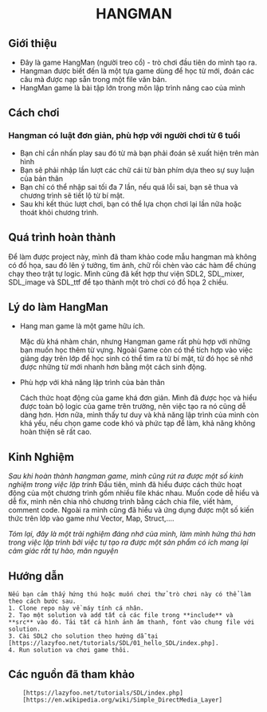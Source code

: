 # <center>HANGMAN</center>

## Giới thiệu
- Đây là game HangMan (người treo cổ) - trò chơi đầu tiên do mình tạo ra.
- Hangman được biết đến là một tựa game dùng để học từ mới, đoán các câu mà được nạp sẵn trong một file văn bản.
- HangMan game là bài tập lớn trong môn lập trình nâng cao của mình
## Cách chơi
### Hangman có luật đơn giản, phù hợp với người chơi từ 6 tuổi
* Bạn chỉ cần nhấn play sau đó từ mà bạn phải đoán sẽ xuất hiện trên màn hình
* Bạn sẽ phải nhập lần lượt các chữ cái từ bàn phím dựa theo sự suy luận của bản thân
* Bạn chỉ có thể nhập sai tối đa 7 lần, nếu quá lỗi sai, bạn sẽ thua và chương trình sẽ tiết lộ từ bí mật.
* Sau khi kết thúc lượt chơi, bạn có thể lựa chọn chơi lại lần nữa hoặc thoát khỏi chương trình.
## Quá trình hoàn thành
Để làm được project này, mình đã tham khảo code mẫu hangman mà không có đồ họa, sau đó lên ý tưởng, tìm ảnh, chữ rồi chèn vào các hàm để chúng chạy theo trật tự logic. Mình cũng đã kết hợp thư viện SDL2, SDL_mixer, SDL_image và SDL_ttf để tạo thành một trò chơi có đồ họa 2 chiều.
## Lý do làm HangMan
* Hang man game là một game hữu ích.

	Mặc dù khá nhàm chán, nhưng Hangman game rất phù hợp với những bạn muốn học thêm từ vựng. Ngoài Game còn có thể tích hợp vào việc giảng dạy trên lớp để học sinh có thể tìm ra từ bí mật, từ đó học sẽ nhớ được những từ mới nhanh hơn bằng một cách sinh động.
* Phù hợp với khả năng lập trình của bản thân	

	Cách thức hoạt động của game khá đơn giản. Mình đã được học và hiểu được toàn bộ logic của game trên trường, nên việc tạo ra nó cũng dễ dàng hơn. Hơn nữa, mình thấy tư duy và khả năng lập trình của mình còn khá yếu, nếu chọn game code khó và phức tạp để làm, khả năng không hoàn thiện sẽ rất cao.
## Kinh Nghiệm
*Sau khi hoàn thành hangman game, mình cũng rút ra được một số kinh nghiệm trong việc lập trình*
	Đầu tiên, mình đã hiểu được cách thức hoạt động của một chương trình gồm nhiều file khác nhau. Muốn code dễ hiểu và dễ fix, mình nên chia nhỏ chương trình bằng cách chia file, viết hàm, comment code. Ngoài ra mình cũng đã hiểu và ứng dụng được một số kiến thức trên lớp vào game như Vector, Map, Struct,....

*Tóm lại, đây là một trải nghiệm đáng nhớ của mình, làm mình hứng thú hơn trong việc lập trình bởi việc tự tạo ra được một sản phẩm có ích mang lại cảm giác rất tự hào, mãn nguyện*
## Hướng dẫn
	Nếu bạn cảm thấy hứng thú hoặc muốn chơi thử trò chơi này có thể làm theo cách bước sau.
	1. Clone repo này về máy tính cá nhân.
	2. Tạo một solution và add tất cả các file trong **include** và **src** vào đó. Tải tất cả hình ảnh âm thanh, font vào chung file với solution.
	3. Cài SDL2 cho solution theo hướng dẫ tại [https://lazyfoo.net/tutorials/SDL/01_hello_SDL/index.php].
	4. Run solution va chơi game thôi.
## Các nguồn đã tham khảo
		[https://lazyfoo.net/tutorials/SDL/index.php]
		[https://en.wikipedia.org/wiki/Simple_DirectMedia_Layer]
